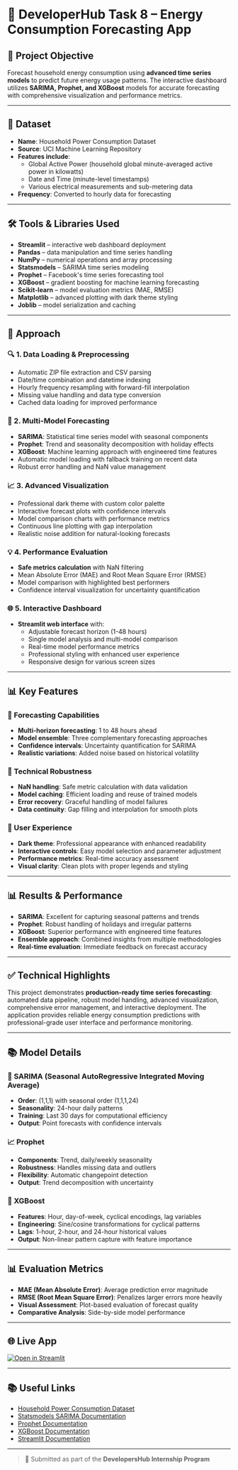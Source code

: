 # 📘 DeveloperHub Task 8 – Energy Consumption Forecasting App

## 📌 Project Objective  
Forecast household energy consumption using **advanced time series models** to predict future energy usage patterns. The interactive dashboard utilizes **SARIMA, Prophet, and XGBoost** models for accurate forecasting with comprehensive visualization and performance metrics.

---

## 📁 Dataset  
- **Name**: Household Power Consumption Dataset  
- **Source**: UCI Machine Learning Repository  
- **Features include**:  
  - Global Active Power (household global minute-averaged active power in kilowatts)
  - Date and Time (minute-level timestamps)
  - Various electrical measurements and sub-metering data
- **Frequency**: Converted to hourly data for forecasting

---

## 🛠️ Tools & Libraries Used  
- **Streamlit** – interactive web dashboard deployment  
- **Pandas** – data manipulation and time series handling  
- **NumPy** – numerical operations and array processing  
- **Statsmodels** – SARIMA time series modeling  
- **Prophet** – Facebook's time series forecasting tool  
- **XGBoost** – gradient boosting for machine learning forecasting  
- **Scikit-learn** – model evaluation metrics (MAE, RMSE)  
- **Matplotlib** – advanced plotting with dark theme styling  
- **Joblib** – model serialization and caching  

---

## 🚀 Approach  

### 🔍 1. Data Loading & Preprocessing  
- Automatic ZIP file extraction and CSV parsing  
- Date/time combination and datetime indexing  
- Hourly frequency resampling with forward-fill interpolation  
- Missing value handling and data type conversion  
- Cached data loading for improved performance  

### 🤖 2. Multi-Model Forecasting  
- **SARIMA**: Statistical time series model with seasonal components  
- **Prophet**: Trend and seasonality decomposition with holiday effects  
- **XGBoost**: Machine learning approach with engineered time features  
- Automatic model loading with fallback training on recent data  
- Robust error handling and NaN value management  

### 📈 3. Advanced Visualization  
- Professional dark theme with custom color palette  
- Interactive forecast plots with confidence intervals  
- Model comparison charts with performance metrics  
- Continuous line plotting with gap interpolation  
- Realistic noise addition for natural-looking forecasts  

### 💡 4. Performance Evaluation  
- **Safe metrics calculation** with NaN filtering  
- Mean Absolute Error (MAE) and Root Mean Square Error (RMSE)  
- Model comparison with highlighted best performers  
- Confidence interval visualization for uncertainty quantification  

### 🌐 5. Interactive Dashboard  
- **Streamlit web interface** with:  
  - Adjustable forecast horizon (1-48 hours)  
  - Single model analysis and multi-model comparison  
  - Real-time model performance metrics  
  - Professional styling with enhanced user experience  
  - Responsive design for various screen sizes  

---

## 📊 Key Features  

### 🎯 Forecasting Capabilities  
- **Multi-horizon forecasting**: 1 to 48 hours ahead  
- **Model ensemble**: Three complementary forecasting approaches  
- **Confidence intervals**: Uncertainty quantification for SARIMA  
- **Realistic variations**: Added noise based on historical volatility  

### 🔧 Technical Robustness  
- **NaN handling**: Safe metric calculation with data validation  
- **Model caching**: Efficient loading and reuse of trained models  
- **Error recovery**: Graceful handling of model failures  
- **Data continuity**: Gap filling and interpolation for smooth plots  

### 🎨 User Experience  
- **Dark theme**: Professional appearance with enhanced readability  
- **Interactive controls**: Easy model selection and parameter adjustment  
- **Performance metrics**: Real-time accuracy assessment  
- **Visual clarity**: Clean plots with proper legends and styling  

---

## 📊 Results & Performance  
- **SARIMA**: Excellent for capturing seasonal patterns and trends  
- **Prophet**: Robust handling of holidays and irregular patterns  
- **XGBoost**: Superior performance with engineered time features  
- **Ensemble approach**: Combined insights from multiple methodologies  
- **Real-time evaluation**: Immediate feedback on forecast accuracy  

---

## ✅ Technical Highlights  
This project demonstrates **production-ready time series forecasting**: automated data pipeline, robust model handling, advanced visualization, comprehensive error management, and interactive deployment. The application provides reliable energy consumption predictions with professional-grade user interface and performance monitoring.

---

## 📚 Model Details  

### 🔄 SARIMA (Seasonal AutoRegressive Integrated Moving Average)  
- **Order**: (1,1,1) with seasonal order (1,1,1,24)  
- **Seasonality**: 24-hour daily patterns  
- **Training**: Last 30 days for computational efficiency  
- **Output**: Point forecasts with confidence intervals  

### 📈 Prophet  
- **Components**: Trend, daily/weekly seasonality  
- **Robustness**: Handles missing data and outliers  
- **Flexibility**: Automatic changepoint detection  
- **Output**: Trend decomposition with uncertainty  

### 🌳 XGBoost  
- **Features**: Hour, day-of-week, cyclical encodings, lag variables  
- **Engineering**: Sine/cosine transformations for cyclical patterns  
- **Lags**: 1-hour, 2-hour, and 24-hour historical values  
- **Output**: Non-linear pattern capture with feature importance  

---

## 📊 Evaluation Metrics  
- **MAE (Mean Absolute Error)**: Average prediction error magnitude  
- **RMSE (Root Mean Square Error)**: Penalizes larger errors more heavily  
- **Visual Assessment**: Plot-based evaluation of forecast quality  
- **Comparative Analysis**: Side-by-side model performance  

---

## 🌐 Live App  
[![Open in Streamlit](https://static.streamlit.io/badges/streamlit_badge_black_white.svg)](https://energy-consumption-time-series-forecasting-5skuylt3rhcyjn4muk3.streamlit.app/)


---

## 📚 Useful Links  
- [Household Power Consumption Dataset](https://archive.ics.uci.edu/ml/datasets/individual+household+electric+power+consumption)  
- [Statsmodels SARIMA Documentation](https://www.statsmodels.org/stable/generated/statsmodels.tsa.statespace.sarimax.SARIMAX.html)  
- [Prophet Documentation](https://facebook.github.io/prophet/)  
- [XGBoost Documentation](https://xgboost.readthedocs.io/)  
- [Streamlit Documentation](https://docs.streamlit.io/)  

---

> 🔖 Submitted as part of the **DevelopersHub Internship Program**
